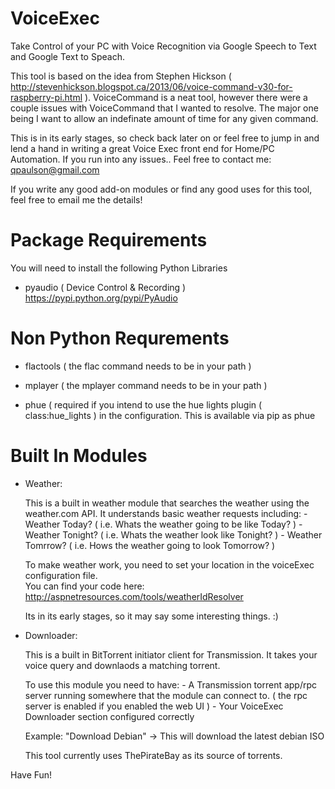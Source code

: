 VoiceExec
=========

Take Control of your PC with Voice Recognition via Google Speech to Text and Google Text to Speach.

This tool is based on the idea from Stephen Hickson ( http://stevenhickson.blogspot.ca/2013/06/voice-command-v30-for-raspberry-pi.html ).
VoiceCommand is a neat tool, however there were a couple issues with VoiceCommand that I wanted to resolve. The major one being I want to allow an indefinate amount of time for any given command.

This is in its early stages, so check back later on or feel free to jump in and lend a hand in writing a great Voice Exec front end for Home/PC Automation.
If you run into any issues.. Feel free to contact me: qpaulson@gmail.com


If you write any good add-on modules or find any good uses for this tool, feel free to email me the details!



Package Requirements
====================

You will need to install the following Python Libraries
 - pyaudio ( Device Control & Recording )
	https://pypi.python.org/pypi/PyAudio



Non Python Requrements
========================

 - flactools ( the flac command needs to be in your path )
 
 - mplayer ( the mplayer command needs to be in your path )

 - phue ( required if you intend to use the hue lights plugin ( class:hue\_lights ) in the configuration.
	This is available via pip as phue




Built In Modules
================

* Weather:  
	
	This is a built in weather module that searches the weather using the weather.com API.  It understands basic weather requests including:
		- Weather Today? ( i.e. Whats the weather going to be like Today? )
		- Weather Tonight? ( i.e. Whats the weather look like Tonight? )
		- Weather Tomrrow? ( i.e. Hows the weather going to look Tomorrow? )

	To make weather work, you need to set your location in the voiceExec configuration file.  
	You can find your code here: http://aspnetresources.com/tools/weatherIdResolver

	Its in its early stages, so it may say some interesting things. :) 



* Downloader:
	
	This is a built in BitTorrent initiator client for Transmission.  It takes your voice query and downlaods a matching torrent.

	To use this module you need to have:
		- A Transmission torrent app/rpc server running somewhere that the module can connect to. ( the rpc server is enabled if you enabled the web UI )
		- Your VoiceExec Downloader section configured correctly

	Example: "Download Debian" -> This will download the latest debian ISO

	This tool currently uses ThePirateBay as its source of torrents.
		
	

Have Fun!
